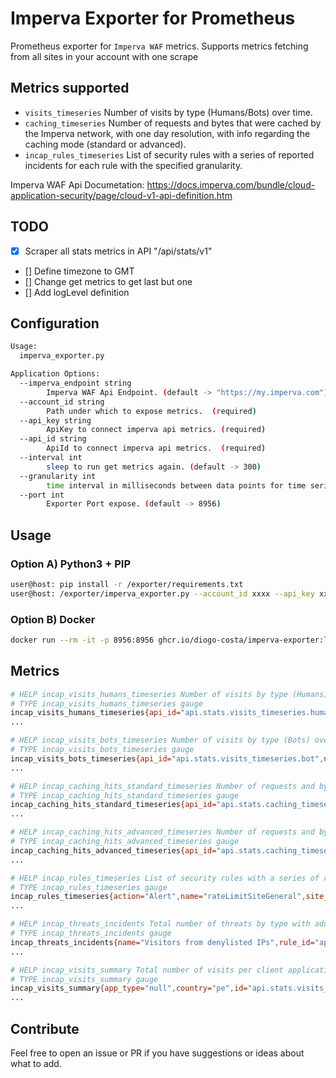 # Imperva Exporter for Prometheus

Prometheus exporter for `Imperva WAF` metrics.
Supports metrics fetching from all sites in your account with one scrape

## Metrics supported

- `visits_timeseries` Number of visits by type (Humans/Bots) over time.
- `caching_timeseries` Number of requests and bytes that were cached by the Imperva network, with one day resolution, with info regarding the caching mode (standard or advanced).
- `incap_rules_timeseries` List of security rules with a series of reported incidents for each rule with the specified granularity.

Imperva WAF Api Documetation: https://docs.imperva.com/bundle/cloud-application-security/page/cloud-v1-api-definition.htm

## TODO

- [x] Scraper all stats metrics in API "/api/stats/v1"
- [] Define timezone to GMT
- [] Change get metrics to get last but one
- [] Add logLevel definition

## Configuration

```sh
Usage:
  imperva_exporter.py

Application Options:
  --imperva_endpoint string
        Imperva WAF Api Endpoint. (default -> "https://my.imperva.com")
  --account_id string
        Path under which to expose metrics.  (required)
  --api_key string
        ApiKey to connect imperva api metrics. (required)
  --api_id string
        ApiId to connect imperva api metrics.  (required) 
  --interval int
        sleep to run get metrics again. (default -> 300)
  --granularity int
        time interval in milliseconds between data points for time series statistics. (default -> 600)
  --port int
        Exporter Port expose. (default -> 8956)
```

## Usage

### Option A) Python3 + PIP

```sh
user@host: pip install -r /exporter/requirements.txt
user@host: /exporter/imperva_exporter.py --account_id xxxx --api_key xxxxxx --api_id xxxxx --interval 60
```

### Option B) Docker

```sh
docker run --rm -it -p 8956:8956 ghcr.io/diogo-costa/imperva-exporter:latest /app/imperva_exporter.py --account_id xxxx --api_key xxxxxx --api_id xxxxx --interval 60
```

## Metrics

```sh
# HELP incap_visits_humans_timeseries Number of visits by type (Humans) over time.
# TYPE incap_visits_humans_timeseries gauge
incap_visits_humans_timeseries{api_id="api.stats.visits_timeseries.human",name="Human visits",site_name="xxx.xxx.xxx"} xx
...

# HELP incap_visits_bots_timeseries Number of visits by type (Bots) over time.
# TYPE incap_visits_bots_timeseries gauge
incap_visits_bots_timeseries{api_id="api.stats.visits_timeseries.bot",name="Bot visits",site_name="xxx.xxx.xxx"} xx
...

# HELP incap_caching_hits_standard_timeseries Number of requests and bytes that were cached by the Imperva network, with one day resolution, with info regarding the caching mode (standard).
# TYPE incap_caching_hits_standard_timeseries gauge
incap_caching_hits_standard_timeseries{api_id="api.stats.caching_timeseries.hits.standard",name="Standard Requests Caching",site_name="xxx.xxx.xxx"} xx
...

# HELP incap_caching_hits_advanced_timeseries Number of requests and bytes that were cached by the Imperva network, with one day resolution, with info regarding the caching mode (advanced).
# TYPE incap_caching_hits_advanced_timeseries gauge
incap_caching_hits_advanced_timeseries{api_id="api.stats.caching_timeseries.bytes.standard",name="Standard Bandwidth Caching",site_name="xxx.xxx.xxx"} xx
...

# HELP incap_rules_timeseries List of security rules with a series of reported incidents for each rule with the specified granularity.
# TYPE incap_rules_timeseries gauge
incap_rules_timeseries{action="Alert",name="rateLimitSiteGeneral",site_name="xxx.xxx.xxx"} xx
...

# HELP incap_threats_incidents Total number of threats by type with additional information regarding the security rules configuration.
# TYPE incap_threats_incidents gauge
incap_threats_incidents{name="Visitors from denylisted IPs",rule_id="api.acl.blacklisted_ips",site_name="xxx.xx.xxx.xxxx"} xx
...

# HELP incap_visits_summary Total number of visits per client application and country.
# TYPE incap_visits_summary gauge
incap_visits_summary{app_type="null",country="pe",id="api.stats.visits_dist_summary.country",name="Visits by country",site_name="xxx.xx.xxxx.xxxx"} xx
...
```

## Contribute

Feel free to open an issue or PR if you have suggestions or ideas about what to add.

